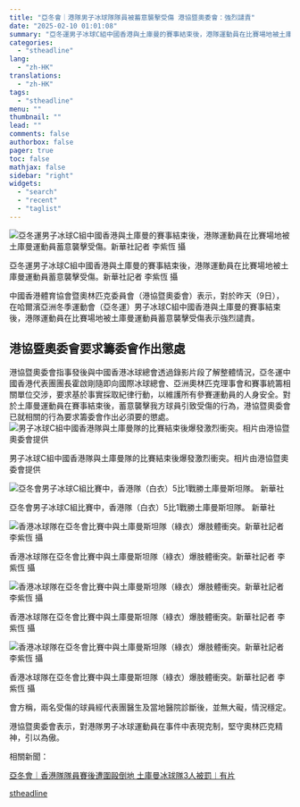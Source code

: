 ```yaml
---
title: "亞冬會｜港隊男子冰球隊隊員被蓄意襲擊受傷 港協暨奧委會：強烈譴責"
date: "2025-02-10 01:01:08"
summary: "亞冬運男子冰球C組中國香港與土庫曼的賽事結束後，港隊運動員在比賽場地被土庫曼運動員蓄意襲擊受..."
categories:
  - "stheadline"
lang:
  - "zh-HK"
translations:
  - "zh-HK"
tags:
  - "stheadline"
menu: ""
thumbnail: ""
lead: ""
comments: false
authorbox: false
pager: true
toc: false
mathjax: false
sidebar: "right"
widgets:
  - "search"
  - "recent"
  - "taglist"
---
```


![亞冬運男子冰球C組中國香港與土庫曼的賽事結束後，港隊運動員在比賽場地被土庫曼運動員蓄意襲擊受傷。新華社記者 李紫恆 攝](https://image.stheadline.com/f/680p0/0x0/100/none/3a0674fd0504d3d6f7aee533892e4f52/stheadline/inewsmedia/20250210/_2025021000582256665.jpg)

亞冬運男子冰球C組中國香港與土庫曼的賽事結束後，港隊運動員在比賽場地被土庫曼運動員蓄意襲擊受傷。新華社記者 李紫恆 攝




中國香港體育協會暨奧林匹克委員會（港協暨奧委會）表示，對於昨天（9日），在哈爾濱亞洲冬季運動會（亞冬運）男子冰球C組中國香港與土庫曼的賽事結束後，港隊運動員在比賽場地被土庫曼運動員蓄意襲擊受傷表示強烈譴責。

港協暨奧委會要求籌委會作出懲處
---------------

港協暨奧委會指事發後與中國香港冰球總會透過錄影片段了解整體情況，亞冬運中國香港代表團團長霍啟剛隨即向國際冰球總會、亞洲奧林匹克理事會和賽事統籌相關單位交涉，要求基於事實採取紀律行動，以維護所有參賽運動員的人身安全。對於土庫曼運動員在賽事結束後，蓄意襲擊我方球員引致受傷的行為，港協暨奧委會已就相關的行為要求籌委會作出必須要的懲處。
 ![男子冰球C組中國香港隊與土庫曼隊的比賽結束後爆發激烈衝突。相片由港協暨奧委會提供](https://image.hkhl.hk/f/1024p0/0x0/100/none/eaaf10133ecada105ffad92ae62244b6/2025-02/Men_s_Group_C_VS_TKM_03.JPG)


男子冰球C組中國香港隊與土庫曼隊的比賽結束後爆發激烈衝突。相片由港協暨奧委會提供



 ![亞冬會男子冰球C組比賽中，香港隊（白衣）5比1戰勝土庫曼斯坦隊。 新華社](https://image.hkhl.hk/f/1024p0/0x0/100/none/9fbe6d5a0d45000a6c724a4dde51fe8d/2025-02/XxjpseC007903_20250209_PEPFN0A001.jpeg)


亞冬會男子冰球C組比賽中，香港隊（白衣）5比1戰勝土庫曼斯坦隊。 新華社



 ![香港冰球隊在亞冬會比賽中與土庫曼斯坦隊（綠衣）爆肢體衝突。新華社記者 李紫恆 攝](https://image.hkhl.hk/f/1024p0/0x0/100/none/343d193b3a09d6633fc656be2c2960c5/2025-02/XxjpseC007908_20250209_PEPFN0A001.jpeg)


香港冰球隊在亞冬會比賽中與土庫曼斯坦隊（綠衣）爆肢體衝突。新華社記者 李紫恆 攝



 ![香港冰球隊在亞冬會比賽中與土庫曼斯坦隊（綠衣）爆肢體衝突。新華社記者 李紫恆 攝](https://image.hkhl.hk/f/1024p0/0x0/100/none/3ee92cb203f3fce92b64ec875223f4ae/2025-02/XxjpseC007909_20250209_PEPFN0A001.jpeg)


香港冰球隊在亞冬會比賽中與土庫曼斯坦隊（綠衣）爆肢體衝突。新華社記者 李紫恆 攝



 ![香港冰球隊在亞冬會比賽中與土庫曼斯坦隊（綠衣）爆肢體衝突。新華社記者 李紫恆 攝](https://image.hkhl.hk/f/1024p0/0x0/100/none/199f92957ba1a773ace3d93716f63369/2025-02/XxjpseC007911_20250209_PEPFN0A001.jpeg)


香港冰球隊在亞冬會比賽中與土庫曼斯坦隊（綠衣）爆肢體衝突。新華社記者 李紫恆 攝




會方稱，兩名受傷的球員經代表團醫生及當地醫院診斷後，並無大礙，情況穩定。

港協暨奧委會表示，對港隊男子冰球運動員在事件中表現克制，堅守奧林匹克精神，引以為傲。

相關新聞：

[亞冬會｜香港隊隊員賽後遭圍毆倒地 土庫曼冰球隊3人被罰︱有片](https://www.stheadline.com/realtime-china/3427134/%E4%BA%9E%E5%86%AC%E6%9C%83%E9%A6%99%E6%B8%AF%E9%9A%8A%E9%9A%8A%E5%93%A1%E8%B3%BD%E5%BE%8C%E9%81%AD%E5%9C%8D%E6%AF%86%E5%80%92%E5%9C%B0-%E5%9C%9F%E5%BA%AB%E6%9B%BC%E5%86%B0%E7%90%83%E9%9A%8A3%E4%BA%BA%E8%A2%AB%E7%BD%B0%E6%9C%89%E7%89%87)

[stheadline](https://std.stheadline.com/realtime/article/2051785/即時-港聞-亞冬會-港隊男子冰球隊隊員被蓄意襲擊受傷-港協暨奧委會-強烈譴責)
